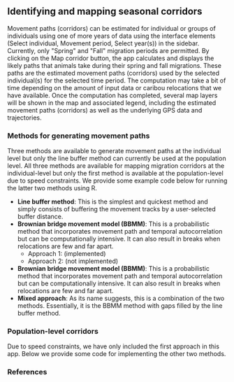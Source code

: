 ## Identifying and mapping seasonal corridors

Movement paths (corridors) can be estimated for individual or groups of individuals using one of more years of data using the interface elements (Select individual, Movement period, Select year(s)) in the sidebar. Currently, only "Spring" and "Fall" migration periods are permitted. By clicking on the Map corridor button, the app calculates and displays the likely paths that animals take during their spring and fall migrations. These paths are the estimated movement paths (corridors) used by the selected individual(s) for the selected time period. The computation may take a bit of time depending on the amount of input data or caribou relocations that we have available. Once the computation has completed, several map layers will be shown in the map and associated legend, including the estimated movement paths (corridors) as well as the underlying GPS data and trajectories.

### Methods for generating movement paths

Three methods are available to generate movement paths at the individual level but only the line buffer method can currently be used at the population level. All three methods are available for mapping migration corridors at the individual-level but only the first method is available at the population-level due to speed constraints. We provide some example code below for running the latter two methods using R.

- **Line buffer method**: This is the simplest and quickest method and simply consists of buffering the movement tracks by a user-selected buffer distance.
- **Brownian bridge movement model (BBMM)**: This is a probabilistic method that incorporates movement path and temporal autocorrelation but can be computationally intensive. It can also result in breaks when relocations are few and far apart.
  - Approach 1: (implemented)
  - Approach 2: (not implemented)
- **Brownian bridge movement model (BBMM)**: This is a probabilistic method that incorporates movement path and temporal autocorrelation but can be computationally intensive. It can also result in breaks when relocations are few and far apart.
- **Mixed approach**: As its name suggests, this is a combination of the two methods. Essentially, it is the BBMM method with gaps filled by the line buffer method.

### Population-level corridors

Due to speed constraints, we have only included the first approach in this app. Below we provide some code for implementing the other two methods.

### References

